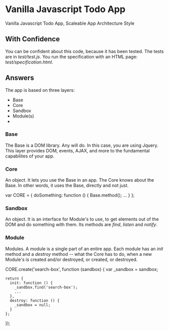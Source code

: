 
# Vanilla Javascript Todo App
Vanilla Javascript Todo App, Scaleable App Architecture Style

## With Confidence
You can be confident about this code, because it has been tested. The tests are in *test/test.js*. You run the specification with an HTML page: *test/specification.html*.

## Answers

The app is based on three layers:
- Base
- Core
- Sandbox
- Module(s)
- 
### Base
The Base is a DOM library. Any will do. In this case, you are using Jquery. This layer provides DOM, events, AJAX, and more to the fundamental capabilites of your app.

### Core
An object. It lets you use the Base in an app. The Core knows about the Base. In other words, it uses the Base, directly and not just.

  var CORE = {
    doSomething: function () {
      Base.method();
      ...
    }
  };
### Sandbox
An object. It is an interface for Module's to use, to get elements out of the DOM and do something with them. Its methods are *find*, *listen* and *notify*.

### Module
Modules. A module is a single part of an entire app. Each module has an *init* method and a *destroy* method -- what the Core has to do, when a new Module's is created and/or destroyed, or created, or destroyed.

  CORE.create('search-box', function (sandbox) {
    var _sandbox = sandbox;
    
    return {
      init: function () {
        _sandbox.find('search-box');
        ...
      },
      destroy: function () {
        _sandbox = null;
      }
    };
  });
